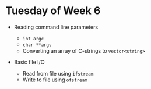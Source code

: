 # Tuesday of Week 6

* Reading command line parameters
  - `int argc`
  - `char **argv`
  - Converting an array of C-strings to `vector<string>`

* Basic file I/O
  - Read from file using `ifstream`
  - Write to file using `ofstream`
